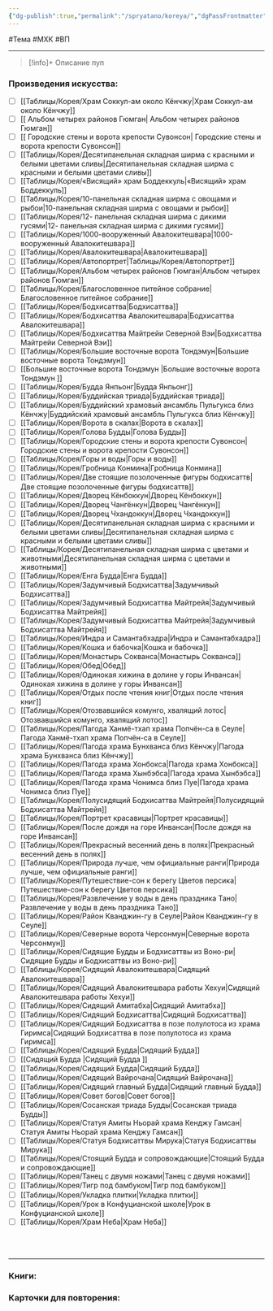 ```yaml
---
{"dg-publish":true,"permalink":"/spryatano/koreya/","dgPassFrontmatter":true}
---
```


#Тема #МХК #ВП 

---

> [!info]+ Описание
> пуп
### Произведения искусства:
- [ ] [[Таблицы/Корея/Храм Соккул-ам около Кёнчжу\|Храм Соккул-ам около Кёнчжу]]
- [ ] [[ Альбом четырех районов Гюмган\| Альбом четырех районов Гюмган]]
- [ ] [[ Городские стены и ворота крепости Сувонсон\| Городские стены и ворота крепости Сувонсон]]
- [ ] [[Таблицы/Корея/Десятипанельная складная ширма с красными и белыми цветами сливы\|Десятипанельная складная ширма с красными и белыми цветами сливы]]
- [ ] [[Таблицы/Корея/«Висящий» храм Боддеккуль\|«Висящий» храм Боддеккуль]]
- [ ] [[Таблицы/Корея/10-панельная складная ширма с овощами и рыбои\|10-панельная складная ширма с овощами и рыбои]]
- [ ] [[Таблицы/Корея/12- панельная складная ширма с дикими гусями\|12- панельная складная ширма с дикими гусями]]
- [ ] [[Таблицы/Корея/1000-вооруженный Авалокитешвара\|1000-вооруженный Авалокитешвара]]
- [ ] [[Таблицы/Корея/Авалокитешвара\|Авалокитешвара]]
- [ ] [[Таблицы/Корея/Автопортрет\|Таблицы/Корея/Автопортрет]]
- [ ] [[Таблицы/Корея/Альбом четырех районов Гюмган\|Альбом четырех районов Гюмган]]
- [ ] [[Таблицы/Корея/Благословенное питейное собрание\|Благословенное питейное собрание]]
- [ ] [[Таблицы/Корея/Бодхисаттва\|Бодхисаттва]]
- [ ] [[Таблицы/Корея/Бодхисаттва Авалокитешвара\|Бодхисаттва Авалокитешвара]]
- [ ] [[Таблицы/Корея/Бодхисаттва Майтрейи Северной Вэи\|Бодхисаттва Майтрейи Северной Вэи]]
- [ ] [[Таблицы/Корея/Большие восточные ворота Тондэмун\|Большие восточные ворота Тондэмун]]
- [ ] [[Большие восточные ворота Тондэмун \|Большие восточные ворота Тондэмун ]]
- [ ] [[Таблицы/Корея/Будда Янпьонг\|Будда Янпьонг]]
- [ ] [[Таблицы/Корея/Буддийская триада\|Буддийская триада]]
- [ ] [[Таблицы/Корея/Буддийский храмовый ансамбль Пульгукса близ Кёнчжу\|Буддийский храмовый ансамбль Пульгукса близ Кёнчжу]]
- [ ] [[Таблицы/Корея/Ворота в скалах\|Ворота в скалах]]
- [ ] [[Таблицы/Корея/Голова Будды\|Голова Будды]]
- [ ] [[Таблицы/Корея/Городские  стены и ворота крепости Сувонсон\|Городские  стены и ворота крепости Сувонсон]]
- [ ] [[Таблицы/Корея/Горы и воды\|Горы и воды]]
- [ ] [[Таблицы/Корея/Гробница Конмина\|Гробница Конмина]]
- [ ] [[Таблицы/Корея/Две стоящие позолоченные фигуры бодхисаттв\|Две стоящие позолоченные фигуры бодхисаттв]]
- [ ] [[Таблицы/Корея/Дворец Кёнбоккун\|Дворец Кёнбоккун]]
- [ ] [[Таблицы/Корея/Дворец Чангёнкун\|Дворец Чангёнкун]]
- [ ] [[Таблицы/Корея/Дворец Чхандоккун\|Дворец Чхандоккун]]
- [ ] [[Таблицы/Корея/Десятипанельная складная ширма с красными и белыми цветами сливы\|Десятипанельная складная ширма с красными и белыми цветами сливы]]
- [ ] [[Таблицы/Корея/Десятипанельная складная ширма с цветами и животными\|Десятипанельная складная ширма с цветами и животными]]
- [ ] [[Таблицы/Корея/Енга Будда\|Енга Будда]]
- [ ] [[Таблицы/Корея/Задумчивый Бодхисаттва\|Задумчивый Бодхисаттва]]
- [ ] [[Таблицы/Корея/Задумчивый  Бодхисаттва Майтрейя\|Задумчивый  Бодхисаттва Майтрейя]]
- [ ] [[Таблицы/Корея/Задумчивый Бодхисаттва Майтрейя\|Задумчивый Бодхисаттва Майтрейя]]
- [ ] [[Таблицы/Корея/Индра и Самантабхадра\|Индра и Самантабхадра]]
- [ ] [[Таблицы/Корея/Кошка и бабочка\|Кошка и бабочка]]
- [ ] [[Таблицы/Корея/Монастырь Сокванса\|Монастырь Сокванса]]
- [ ] [[Таблицы/Корея/Обед\|Обед]]
- [ ] [[Таблицы/Корея/Одинокая хижина в долине у горы Инвансан\|Одинокая хижина в долине у горы Инвансан]]
- [ ] [[Таблицы/Корея/Отдых после чтения книг\|Отдых после чтения книг]]
- [ ] [[Таблицы/Корея/Отозвавшийся комунго, хвалящий лотос\|Отозвавшийся комунго, хвалящий лотос]]
- [ ] [[Таблицы/Корея/Пагода Ханмё-тхап храма Попчён-са в Сеуле\|Пагода Ханмё-тхап храма Попчён-са в Сеуле]]
- [ ] [[Таблицы/Корея/Пагода храма Бунхванса близ Кёнчжу\|Пагода храма Бунхванса близ Кёнчжу]]
- [ ] [[Таблицы/Корея/Пагода храма Хонбокса\|Пагода храма Хонбокса]]
- [ ] [[Таблицы/Корея/Пагода храма Хынбэбса\|Пагода храма Хынбэбса]]
- [ ] [[Таблицы/Корея/Пагода храма Чонимса близ Пуе\|Пагода храма Чонимса близ Пуе]]
- [ ] [[Таблицы/Корея/Полусидящий Бодхисаттва Майтрейя\|Полусидящий Бодхисаттва Майтрейя]]
- [ ] [[Таблицы/Корея/Портрет красавицы\|Портрет красавицы]]
- [ ] [[Таблицы/Корея/После дождя на горе Инвансан\|После дождя на горе Инвансан]]
- [ ] [[Таблицы/Корея/Прекрасный весенний день в полях\|Прекрасный весенний день в полях]]
- [ ] [[Таблицы/Корея/Природа лучше, чем официальные ранги\|Природа лучше, чем официальные ранги]]
- [ ] [[Таблицы/Корея/Путешествие-сон к берегу Цветов персика\|Путешествие-сон к берегу Цветов персика]]
- [ ] [[Таблицы/Корея/Развлечение у воды в день праздника Тано\|Развлечение у воды в день праздника Тано]]
- [ ] [[Таблицы/Корея/Район Кванджин-гу в Сеуле\|Район Кванджин-гу в Сеуле]]
- [ ] [[Таблицы/Корея/Северные ворота Черсонмун\|Северные ворота Черсонмун]]
- [ ] [[Таблицы/Корея/Сидящие Будды и Бодхисаттвы из Воно-ри\|Сидящие Будды и Бодхисаттвы из Воно-ри]]
- [ ] [[Таблицы/Корея/Сидящий Авалокитешвара\|Сидящий Авалокитешвара]]
- [ ] [[Таблицы/Корея/Сидящий Авалокитешвара работы Хехуи\|Сидящий Авалокитешвара работы Хехуи]]
- [ ] [[Таблицы/Корея/Сидящий Амитабха\|Сидящий Амитабха]]
- [ ] [[Таблицы/Корея/Сидящий Бодхисаттва\|Сидящий Бодхисаттва]]
- [ ] [[Таблицы/Корея/Сидящий Бодхисаттва в позе полулотоса из храма Гиримса\|Сидящий Бодхисаттва в позе полулотоса из храма Гиримса]]
- [ ] [[Таблицы/Корея/Сидящий Будда\|Сидящий Будда]]
- [ ] [[Сидящий Будда \|Сидящий Будда ]]
- [ ] [[Таблицы/Корея/Сидящий  Будда\|Сидящий  Будда]]
- [ ] [[Таблицы/Корея/Сидящий Вайрочана\|Сидящий Вайрочана]]
- [ ] [[Таблицы/Корея/Сидящий главный Будда\|Сидящий главный Будда]]
- [ ] [[Таблицы/Корея/Совет богов\|Совет богов]]
- [ ] [[Таблицы/Корея/Сосанская триада Будды\|Сосанская триада Будды]]
- [ ] [[Таблицы/Корея/Статуя Амиты Ньорай храма Кенджу Гамсан\|Статуя Амиты Ньорай храма Кенджу Гамсан]]
- [ ] [[Таблицы/Корея/Статуя Бодхисаттвы Мирука\|Статуя Бодхисаттвы Мирука]]
- [ ] [[Таблицы/Корея/Стоящий Будда и сопровождающие\|Стоящий Будда и сопровождающие]]
- [ ] [[Таблицы/Корея/Танец с двумя ножами\|Танец с двумя ножами]]
- [ ] [[Таблицы/Корея/Тигр под бамбуком\|Тигр под бамбуком]]
- [ ] [[Таблицы/Корея/Укладка плитки\|Укладка плитки]]
- [ ] [[Таблицы/Корея/Урок в Конфуцианской школе\|Урок в Конфуцианской школе]]
- [ ] [[Таблицы/Корея/Храм Неба\|Храм Неба]]
### ㅤ
---

### Книги:
### Карточки для повторения:
